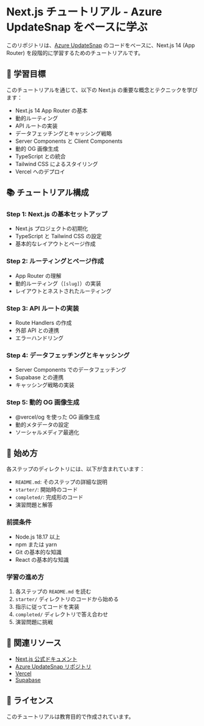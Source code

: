 # Next.js チュートリアル - Azure UpdateSnap をベースに学ぶ

このリポジトリは、[Azure UpdateSnap](https://github.com/tsubasaxZZZ/azure-update-viewer) のコードをベースに、Next.js 14 (App Router) を段階的に学習するためのチュートリアルです。

## 🎯 学習目標

このチュートリアルを通じて、以下の Next.js の重要な概念とテクニックを学びます：

- Next.js 14 App Router の基本
- 動的ルーティング
- API ルートの実装
- データフェッチングとキャッシング戦略
- Server Components と Client Components
- 動的 OG 画像生成
- TypeScript との統合
- Tailwind CSS によるスタイリング
- Vercel へのデプロイ

## 📚 チュートリアル構成

### Step 1: Next.js の基本セットアップ
- Next.js プロジェクトの初期化
- TypeScript と Tailwind CSS の設定
- 基本的なレイアウトとページ作成

### Step 2: ルーティングとページ作成
- App Router の理解
- 動的ルーティング（`[slug]`）の実装
- レイアウトとネストされたルーティング

### Step 3: API ルートの実装
- Route Handlers の作成
- 外部 API との連携
- エラーハンドリング

### Step 4: データフェッチングとキャッシング
- Server Components でのデータフェッチング
- Supabase との連携
- キャッシング戦略の実装

### Step 5: 動的 OG 画像生成
- @vercel/og を使った OG 画像生成
- 動的メタデータの設定
- ソーシャルメディア最適化

## 🚀 始め方

各ステップのディレクトリには、以下が含まれています：

- `README.md`: そのステップの詳細な説明
- `starter/`: 開始時のコード
- `completed/`: 完成形のコード
- 演習問題と解答

### 前提条件

- Node.js 18.17 以上
- npm または yarn
- Git の基本的な知識
- React の基本的な知識

### 学習の進め方

1. 各ステップの `README.md` を読む
2. `starter/` ディレクトリのコードから始める
3. 指示に従ってコードを実装
4. `completed/` ディレクトリで答え合わせ
5. 演習問題に挑戦

## 🔗 関連リソース

- [Next.js 公式ドキュメント](https://nextjs.org/docs)
- [Azure UpdateSnap リポジトリ](https://github.com/tsubasaxZZZ/azure-update-viewer)
- [Vercel](https://vercel.com)
- [Supabase](https://supabase.com)

## 📝 ライセンス

このチュートリアルは教育目的で作成されています。